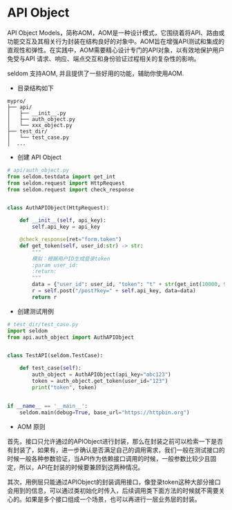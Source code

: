# API Object

API Object Models，简称AOM，AOM是一种设计模式，它围绕着将API、路由或功能交互及其相关行为封装在结构良好的对象中。AOM旨在增强API测试和集成的直观性和弹性。在实践中，AOM需要精心设计专门的API对象，以有效地保护用户免受与API 请求、响应、端点交互和身份验证过程相关的复杂性的影响。


seldom 支持AOM, 并且提供了一些好用的功能，辅助你使用AOM.

* 目录结构如下

```shell
mypro/
├── api/
│   ├── __init__.py
│   ├── auth_object.py
│   └── xxx_object.py
├── test_dir/
│   └── test_case.py
│  ...
```

* 创建 API Object

```python
# api/auth_object.py
from seldom.testdata import get_int
from seldom.request import HttpRequest
from seldom.request import check_response


class AuthAPIObject(HttpRequest):

    def __init__(self, api_key):
        self.api_key = api_key

    @check_response(ret="form.token")
    def get_token(self, user_id:str) -> str:
        """
        模拟：根据用户ID生成登录token
        :param user_id:
        :return:
        """
        data = {"user_id": user_id, "token": "t" + str(get_int(10000, 99999))}
        r = self.post("/post?key=" + self.api_key, data=data)
        return r
```

* 创建测试用例

```python
# test_dir/test_case.py
import seldom
from api.auth_object import AuthAPIObject


class TestAPI(seldom.TestCase):

    def test_case(self):
        auth_object = AuthAPIObject(api_key="abc123")
        token = auth_object.get_token(user_id="123")
        print("token", token)


if __name__ == '__main__':
    seldom.main(debug=True, base_url="https://httpbin.org")
```

* AOM 原则

首先，接口只允许通过的APIObject进行封装，那么在封装之前可以检索一下是否有封装了，如果有，进一步确认是否满足自己的调用需求，我们一般在测试接口的时候一般各种参数验证，当API作为依赖接口调用的时候，一般参数比较少且固定，所以，API在封装的时候要兼顾到这两种情况。

其次，用例层只能通过APIObject的封装调用接口，像登录token这种大部分接口会用到的信息，可以通过类初始化时传入，后续调用类下面方法的时候就不需要关心的。如果是多个接口组成一个场景，也可以再进行一层业务层的封装。
